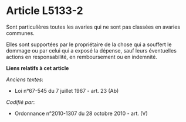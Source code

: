 # Article L5133-2

Sont particulières toutes les avaries qui ne sont pas classées en avaries communes.

Elles sont supportées par le propriétaire de la chose qui a souffert le dommage ou par celui qui a exposé la dépense, sauf
leurs éventuelles actions en responsabilité, en remboursement ou en indemnité.

**Liens relatifs à cet article**

_Anciens textes_:

  - Loi n°67-545 du 7 juillet 1967 - art. 23 (Ab)

_Codifié par_:

  - Ordonnance n°2010-1307 du 28 octobre 2010 - art. (V)
